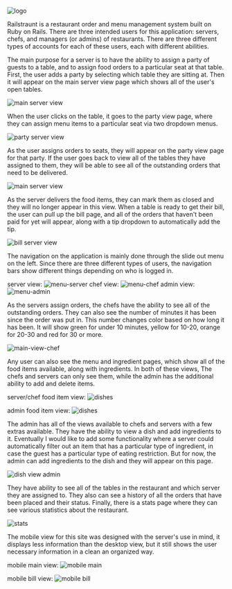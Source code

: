 ![logo](screenshots/logo.png)

Railstraunt is a restaurant order and menu management system built on Ruby on Rails.  There are three intended users for this application: servers, chefs, and managers (or admins) of restaurants.  There are three different types of accounts for each of these users, each with different abilities.

The main purpose for a server is to have the ability to assign a party of guests to a table, and to assign food orders to a particular seat at that table.  First, the user adds a party by selecting which table they are sitting at.  Then it will appear on the main server view page which shows all of the user's open tables.

![main server view](screenshots/main-server-view.png)

When the user clicks on the table, it goes to the party view page, where they can assign menu items to a particular seat via two dropdown menus.

![party server view](screenshots/party-server-view.png)

As the user assigns orders to seats, they will appear on the party view page for that party.  If the user goes back to view all of the tables they have assigned to them, they will be able to see all of the outstanding orders that need to be delivered.

![main server view](screenshots/main-server-view-with-orders.png)

As the server delivers the food items, they can mark them as closed and they will no longer appear in this view.  When a table is ready to get their bill, the user can pull up the bill page, and all of the orders that haven't been paid for yet will appear, along with a tip dropdown to automatically add the tip.

![bill server view](screenshots/bill-server-view.png)

The navigation on the application is mainly done through the slide out menu on the left.  Since there are three different types of users, the navigation bars show different things depending on who is logged in.

server view:
![menu-server](screenshots/menu-server.png)
chef view:
![menu-chef](screenshots/menu-chef.png)
admin view:
![menu-admin](screenshots/menu-admin.png)

As the servers assign orders, the chefs have the ability to see all of the outstanding orders.  They can also see the number of minutes it has been since the order was put in.  This number changes color based on how long it has been.  It will show green for under 10 minutes, yellow for 10-20, orange for 20-30 and red for 30 or more.

![main-view-chef](screenshots/main-view-chef.png)

Any user can also see the menu and ingredient pages, which show all of the food items available, along with ingredients.  In both of these views, The chefs and servers can only see them, while the admin has the additional ability to add and delete items.

server/chef food item view:
![dishes](screenshots/dishes-server.png)

admin food item view:
![dishes](screenshots/dishes-admin.png)

The admin has all of the views available to chefs and servers with a few extras available.  They have the ability to view a dish and add ingredients to it.  Eventually I would like to add some functionality where a server could automatically filter out an item that has a particular type of ingredient, in case the guest has a particular type of eating restriction.  But for now, the admin can add ingredients to the dish and they will appear on this page.

![dish view admin](screenshots/dish-view-admin.png)

They have ability to see all of the tables in the restaurant and which server they are assigned to. They also can see a history of all the orders that have been placed and their status.  Finally, there is a stats page where they can see various statistics about the restaurant.

![stats](screenshots/stats.png)

The mobile view for this site was designed with the server's use in mind, it displays less information than the desktop view, but it still shows the user necessary information in a clean an organized way.

mobile main view:
![mobile main](screenshots/mobile-main.png)

mobile bill view:
![mobile bill](screenshots/mobile-bill.png)
